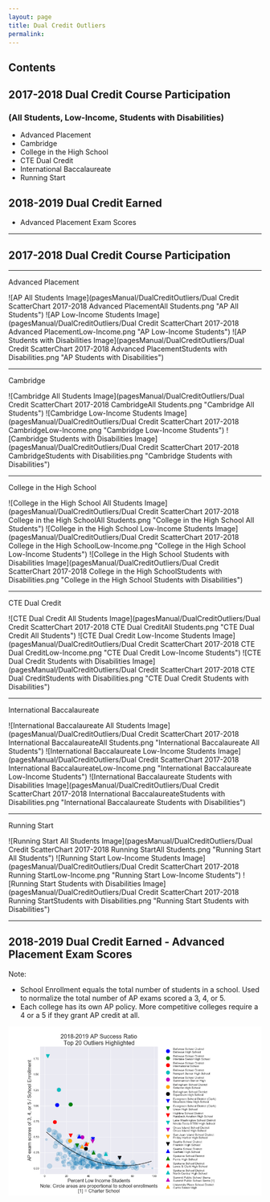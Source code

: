 ```yaml
---
layout: page
title: Dual Credit Outliers
permalink:
---
```


## Contents
## 2017-2018 Dual Credit Course Participation
### (All Students, Low-Income, Students with Disabilities)
- Advanced Placement
- Cambridge
- College in the High School
- CTE Dual Credit
- International Baccalaureate
- Running Start

## 2018-2019 Dual Credit Earned
- Advanced Placement Exam Scores

___
## 2017-2018 Dual Credit Course Participation
___

Advanced Placement

![AP All Students Image](pagesManual/DualCreditOutliers/Dual Credit ScatterChart 2017-2018 Advanced PlacementAll Students.png "AP All Students")
![AP Low-Income Students Image](pagesManual/DualCreditOutliers/Dual Credit ScatterChart 2017-2018 Advanced PlacementLow-Income.png "AP Low-Income Students")
![AP Students with Disabilities Image](pagesManual/DualCreditOutliers/Dual Credit ScatterChart 2017-2018 Advanced PlacementStudents with Disabilities.png "AP Students with Disabilities")

___

Cambridge

![Cambridge All Students Image](pagesManual/DualCreditOutliers/Dual Credit ScatterChart 2017-2018 CambridgeAll Students.png "Cambridge All Students")
![Cambridge Low-Income Students Image](pagesManual/DualCreditOutliers/Dual Credit ScatterChart 2017-2018 CambridgeLow-Income.png "Cambridge Low-Income Students")
![Cambridge Students with Disabilities Image](pagesManual/DualCreditOutliers/Dual Credit ScatterChart 2017-2018 CambridgeStudents with Disabilities.png "Cambridge Students with Disabilities")

___

College in the High School

![College in the High School All Students Image](pagesManual/DualCreditOutliers/Dual Credit ScatterChart 2017-2018 College in the High SchoolAll Students.png "College in the High School All Students")
![College in the High School Low-Income Students Image](pagesManual/DualCreditOutliers/Dual Credit ScatterChart 2017-2018 College in the High SchoolLow-Income.png "College in the High School Low-Income Students")
![College in the High School Students with Disabilities Image](pagesManual/DualCreditOutliers/Dual Credit ScatterChart 2017-2018 College in the High SchoolStudents with Disabilities.png "College in the High School Students with Disabilities")

___

CTE Dual Credit

![CTE Dual Credit All Students Image](pagesManual/DualCreditOutliers/Dual Credit ScatterChart 2017-2018 CTE Dual CreditAll Students.png "CTE Dual Credit All Students")
![CTE Dual Credit Low-Income Students Image](pagesManual/DualCreditOutliers/Dual Credit ScatterChart 2017-2018 CTE Dual CreditLow-Income.png "CTE Dual Credit Low-Income Students")
![CTE Dual Credit Students with Disabilities Image](pagesManual/DualCreditOutliers/Dual Credit ScatterChart 2017-2018 CTE Dual CreditStudents with Disabilities.png "CTE Dual Credit Students with Disabilities")

___

International Baccalaureate

![International Baccalaureate All Students Image](pagesManual/DualCreditOutliers/Dual Credit ScatterChart 2017-2018 International BaccalaureateAll Students.png "International Baccalaureate All Students")
![International Baccalaureate Low-Income Students Image](pagesManual/DualCreditOutliers/Dual Credit ScatterChart 2017-2018 International BaccalaureateLow-Income.png "International Baccalaureate Low-Income Students")
![International Baccalaureate Students with Disabilities Image](pagesManual/DualCreditOutliers/Dual Credit ScatterChart 2017-2018 International BaccalaureateStudents with Disabilities.png "International Baccalaureate Students with Disabilities")

___

Running Start

![Running Start All Students Image](pagesManual/DualCreditOutliers/Dual Credit ScatterChart 2017-2018 Running StartAll Students.png "Running Start All Students")
![Running Start Low-Income Students Image](pagesManual/DualCreditOutliers/Dual Credit ScatterChart 2017-2018 Running StartLow-Income.png "Running Start Low-Income Students")
![Running Start Students with Disabilities Image](pagesManual/DualCreditOutliers/Dual Credit ScatterChart 2017-2018 Running StartStudents with Disabilities.png "Running Start Students with Disabilities")

___

## 2018-2019 Dual Credit Earned - Advanced Placement Exam Scores

Note:
- School Enrollment equals the total number of students in a school. Used to normalize the total number of AP exams scored a 3, 4, or 5.
- Each college has its own AP policy. More competitive colleges require a 4 or a 5 if they grant AP credit at all.

![AP All Students Image](pagesManual/DualCreditOutliers/SATAPRatio20.png "AP Students")

